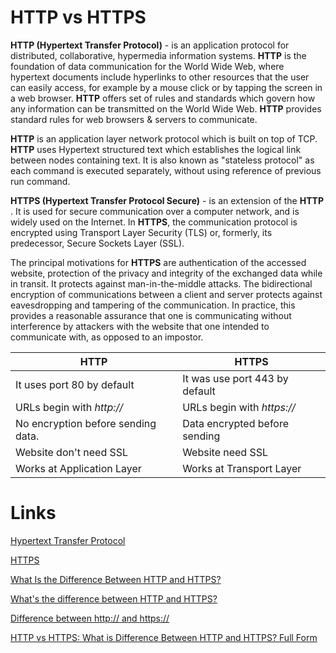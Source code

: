# HTTP vs HTTPS

**HTTP (Hypertext Transfer Protocol)** - is an application protocol for distributed, collaborative, hypermedia information systems. **HTTP** is the foundation of data communication for the World Wide Web, where hypertext documents include hyperlinks to other resources that the user can easily access, for example by a mouse click or by tapping the screen in a web browser. **HTTP** offers set of rules and standards which govern how any information can be transmitted on the World Wide Web. **HTTP** provides standard rules for web browsers & servers to communicate.

**HTTP** is an application layer network protocol which is built on top of TCP. **HTTP** uses Hypertext structured text which establishes the logical link between nodes containing text. It is also known as "stateless protocol" as each command is executed separately, without using reference of previous run command.

**HTTPS (Hypertext Transfer Protocol Secure)** - is an extension of the **HTTP** . It is used for secure communication over a computer network, and is widely used on the Internet. In **HTTPS**, the communication protocol is encrypted using Transport Layer Security (TLS) or, formerly, its predecessor, Secure Sockets Layer (SSL).

The principal motivations for **HTTPS** are authentication of the accessed website, protection of the privacy and integrity of the exchanged data while in transit. It protects against man-in-the-middle attacks. The bidirectional encryption of communications between a client and server protects against eavesdropping and tampering of the communication. In practice, this provides a reasonable assurance that one is communicating without interference by attackers with the website that one intended to communicate with, as opposed to an impostor.

| HTTP | HTTPS |
|---|---|
| It uses port 80 by default  | It was use port 443 by default  |
| URLs begin with *http://*  | URLs begin with *https://*  |
| No encryption before sending data.  | Data encrypted before sending |
| Website don't need SSL | Website need SSL |
| Works at Application Layer  | Works at Transport Layer  |

# Links
[Hypertext Transfer Protocol](https://en.wikipedia.org/wiki/Hypertext_Transfer_Protocol)

[HTTPS](https://en.wikipedia.org/wiki/HTTPS)

[What Is the Difference Between HTTP and HTTPS?](https://www.keycdn.com/blog/difference-between-http-and-https)

[What's the difference between HTTP and HTTPS?](https://www.globalsign.com/en/blog/the-difference-between-http-and-https)

[Difference between http:// and https://](https://www.geeksforgeeks.org/difference-between-http-and-https/)

[HTTP vs HTTPS: What is Difference Between HTTP and HTTPS? Full Form](https://www.guru99.com/difference-http-vs-https.html)

